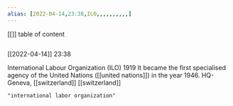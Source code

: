 ```yaml
---
alias: [2022-04-14,23:38,ILO,,,,,,,,,,]
---
```

[[]]
table of content
```toc
```

[[2022-04-14]] 23:38

International Labour Organization (ILO)
1919
It became the first specialised agency of the United Nations ([[united nations]]) in the year 1946.
HQ- Geneva, [[switzerland]] [[switzerland]]
```query
"international labor organization"
```